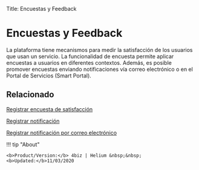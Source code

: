 Title: Encuestas y Feedback

# Encuestas y Feedback

La plataforma tiene mecanismos para medir la satisfacción de los usuarios que usan un servicio. La funcionalidad de encuesta permite aplicar encuestas a usuarios en diferentes contextos. Además, es posible promover encuestas enviando notificaciones vía correo electrónico o en el Portal de Servicios (Smart Portal).

## Relacionado

[Registrar encuesta de satisfacción][1]

[Registrar notificación][2]

[Registrar notificación por correo electrónico][3]


!!! tip "About"

    <b>Product/Version:</b> 4biz | Helium &nbsp;&nbsp;
    <b>Updated:</b>11/03/2020



[1]:/es-es/4biz-helium/processes/portfolio-and-catalog/configuration/register-satisfaction-survey.html
[2]:/es-es/4biz-helium/additional-features/communication-and-notification/notification/use/notification.html
[3]:/es-es/4biz-helium/additional-features/communication-and-notification/email/register-email-notification.html
